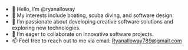 - 👋 Hello, I’m @ryanalloway
- 👀 My interests include boating, scuba diving, and software design.
- 🌟 I’m passionate about developing creative software solutions and exploring new technologies.
- 💞️ I’m eager to collaborate on innovative software projects.
- 📫 Feel free to reach out to me via email: Ryanalloway789@gmail.com

<!---
RyanAlloway/RyanAlloway is a ✨ special ✨ repository because its `README.md` (this file) appears on your GitHub profile.
You can click the Preview link to take a look at your changes.
--->
